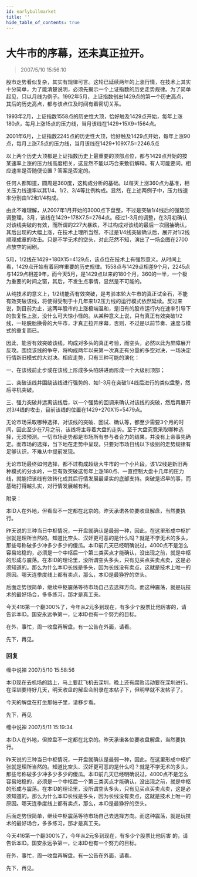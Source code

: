 ```yaml
---
id: earlybullmarket 
title: ''
hide_table_of_contents: true
---
```


# 大牛市的序幕，还未真正拉开。

> 2007/5/10 15:56:10

股市走势看似复杂，其实有规律可言。这轮已延续两年的上涨行情，在技术上其实十分简单，为了能清楚说明，必须先揭示一个上证指数的历史走势规律。为了简单起见，只以月线为例子。1992年5月，上证指数创出1429点的第一个历史高点，其后的历史高点，都与该点位及时间有着密切关系。

1993年2月，上证指数1558点的历史性大顶，恰好触及1429点开始，每年上涨180点，每月上涨15点的压力线，当月该线在1429+15X9=1564点。

2001年6月，上证指数2245点的历史性大顶，恰好触及1429点开始，每年上涨90点，每月上涨7.5点的压力线，当月该线在1429+109X7.5=2246.5点

以上两个历史大顶都是上证指数历史上最重要的顶部点位，都与1429点开始的按某速率上涨的压力线高度相关，这显然不能以巧合来敷衍解释。有人可能要问，相应速率是否随便设置？答案是否定的。

任何人都知道，圆周是360度，这构成分析的基础。以每天上涨360点为基准，相关压力线速率以其1/4、1/2、3/4等比例构成。显然，在上述两例子中，压力线速率分别由1/2和1/4构成。

由此不难理解，从2007年1月开始的3000点下盘整，不过是突破1/4线后的强势回调整理，3月，该线在1429+178X7.5=2764点。经过1-3月的调整，在3月初确认对该线突破的有效，而所谓的227大暴跌，不过构成对该线的最后一次回抽确认，其后出现的大幅上涨，在技术上理所当然，不过是1/4线突破确认后，展开对1/2线顺理成章的攻击。只是不学无术的空头，对此茫然不知，演出了一场企图在2700点放空的闹剧。

5月，1/2线在1429+180X15=4129点，该点位在技术上有强烈意义。从时间上看，1429点开始有着同样重要的历史规律。1558点与1429点相差9个月，2245点与1429点相差9年，而今天5月，是1429点以来的180个月，360的一半，一个极为重要的时间之窗，其后，不发生点事情，显然是不可能的。

从纯技术的意义上，1/2线能否有效突破，是考验本轮大牛市的真正试金石，不能有效突破该线，将使得受制于十几年来1/2压力线的运行模式依然延续。反过来说，到目前为止，这两年股市的上涨极端温和，是旧有的股市运行内在速率引导下的恢复性上涨，没什么可大惊小怪的。从某种意义上说，只有真正有效突破1/2线，一轮脱胎换骨的大牛市，才真正拉开序幕，否则，不过是以前节奏、速度与模式的重复而已。

因此，能否有效突破该线，构成对多头的真正考验，而空头，必然以此为屏障展开反攻。围绕该线的争夺，将构成两年以来第一次真正有分量的多空对决，一场决定行情新旧模式的大对决。相应走势，只有三种可能的演化：

一、在该线前止步或在该线上形成多头陷阱进而形成一个大级别顶部；

二、突破该线并围绕该线进行强势的、如1-3月在突破1/4线后进行的类似盘整，然后寻机突破。

三、强力突破并远离该线后，以一个强势的回调来确认对该线的突破，然后再展开对3/4线的攻击，目前该线的位置在1429+270X15=5479点。

无论市场采取哪种选择，对该线的突破、回试、确认等，都至少需要3个月的时间，因此至少在7月之前，该线将主导着大盘的走势。至于大盘究竟采取哪种选择，无须预测。一切市场走势都是市场所有参与者合力的结果，并没有上帝事先确定。而市场的选择，当下地在走势中呈现，只要对市场日线以下级别的走势规律有足够认识，不难从中提前发现。

无论市场最终如何选择，都不过构成超级大牛市的一个小片段。该1/2线是新旧两种模式的分水岭，一旦有效突破这每年上涨180点、一直控制大盘十几年的压力线，就能把该线有效转化成其后行情发展最坚实的底部支持。突破是迟早的事，而基础打得越扎实，对行情发展越有利。

<div style={{color: '#FF0000', fontSize: '16px', fontWeight: 'bold'}}>

附录：


本ID人在外地，但看盘不一定都在北京的。昨天承诺各位要收盘解盘，当然要执行。

昨天说的三种当日中枢情况，一开盘就确认是最弱一种，因此，在这里形成中枢扩张就是理所当然的。知道比空头、汉奸更可恶的是什么吗？就是不学无术的多头，那些号称破多少冲多少多少的傻瓜。本ID前几天已经明确说过，4000点不是怎么容易站稳的，必须是一个中枢后一个第三类买点才能确认，没出现之前，就是中枢的形成与震荡。在本ID的理论里，没所谓空头多头，只有见买点买卖点卖，这是必须知道的。那么为什么本ID长线是多头，因为长线没有卖点，这就是技术上唯一的原因。哪天连季度线上都有卖点，那么，本ID是最狰狞的空头。

后面走势很简单，继续中枢震荡等待市场自己去选择方向。而这种震荡，就是玩技术的最好场合，多多练习，那才是真工夫。

今天416第一个翻300%了，今年从2元多到现在，有多少个股票比他厉害的，请告诉本ID。国安永远争第一，让本ID也有一个努力的目标。

在外，事忙，周一收盘再解盘。有一公告在外面，请看。

先下，再见。
</div>

### 回复

<div class='blog-comment'>
<span class='blog-comment-chan'>缠中说禅</span> 2007/5/10 15:58:56<br/>

本ID现在去机场的路上，马上要赶飞机去深圳，晚上还有腐败活动要在深圳进行。在深圳要待好几天，明天收盘的解盘会附录在本帖子下，但明早就不发帖子了。

今天的解盘在打坐那帖子里，请移步看。

先下，再见
</div>

<div class='blog-comment'>
<span class='blog-comment-chan'>缠中说禅</span> 2007/5/11 15:19:34<br/>

本ID人在外地，但控盘不一定都在北京的。昨天承诺各位要收盘解盘，当然要执行。

昨天说的三种当日中枢情况，一开盘就确认是最弱一种，因此，在这里形成中枢扩张就是理所当然的。知道比空头、汉奸更可恶的是什么吗？就是不学无术的多头，那些号称破多少冲多少多少的傻瓜。本ID前几天已经明确说过，4000点不是怎么容易站稳的，必须是一个中枢后一个第三类买点才能确认，没出现之前，就是中枢的形成与震荡。在本ID的理论里，没所谓空头多头，只有见买点买卖点卖，这是必须知道的。那么为什么本ID长线是多头，因为长线没有卖点，这就是技术上唯一的原因。哪天连季度线上都有卖点，那么，本ID是最狰狞的空头。

后面走势很简单，继续中枢震荡等待市场自己去选择方向。而这种震荡，就是玩技术的最好场合，多多练习，那才是真工夫。

今天416第一个翻300%了，今年从2元多到现在，有多少个股票比他厉害 的，请告诉本ID。国安永远争第一，让本ID也有一个努力的目标。

在外，事忙，周一收盘再解盘。有一公告在外面，请看。

先下，再见。
</div>